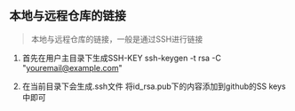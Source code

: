 ## 本地与远程仓库的链接
> 本地与远程仓库的链接，一般是通过SSH进行链接

1. 首先在用户主目录下生成SSH-KEY
	ssh-keygen -t rsa -C "youremail@example.com"

2. 在当前目录下会生成.ssh文件
	将id_rsa.pub下的内容添加到github的SS keys中即可
